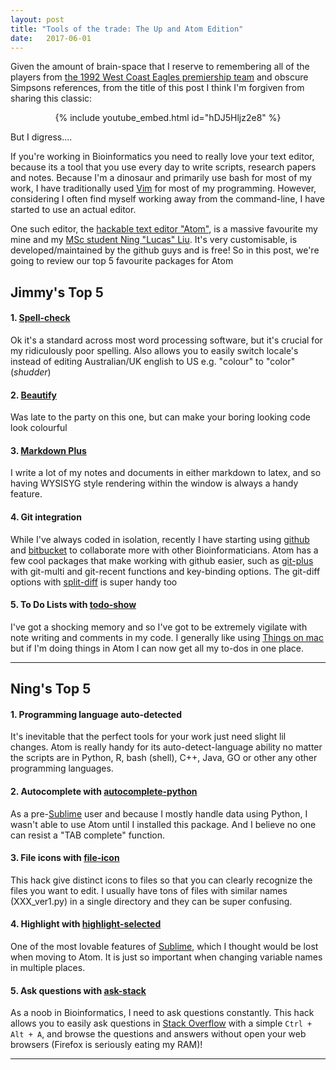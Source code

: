 ```yaml
---
layout: post
title: "Tools of the trade: The Up and Atom Edition"
date:   2017-06-01
---
```


Given the amount of brain-space that I reserve to remembering all of the players from [the 1992 West Coast Eagles premiership team](http://www.westcoasteagles.com.au/history/1992-premiership-team) and obscure Simpsons references, from the title of this post I think I'm forgiven from sharing this classic:

<center>{% include youtube_embed.html id="hDJ5Hljz2e8" %}</center>



But I digress....

If you're working in Bioinformatics you need to really love your text editor, because its a tool that you use every day to write scripts, research papers and notes. Because I'm a dinosaur and primarily use bash for most of my work, I have traditionally used [Vim](http://vimdoc.sourceforge.net) for most of my programming. However, considering I often find myself working away from the command-line, I have started to use an actual editor.

One such editor, the [hackable text editor "Atom"](https://atom.io), is a massive favourite my mine and my [MSc student Ning "Lucas" Liu](https://www.adelaide.edu.au/bioinformatics-hub/about/students). It's very customisable, is developed/maintained by the github guys and is free! So in this post, we're going to review our top 5 favourite packages for Atom


## Jimmy's Top 5

#### 1\. [Spell-check](https://github.com/atom/spell-check)

Ok it's a standard across most word processing software, but it's crucial for my ridiculously poor spelling. Also allows you to easily switch locale's instead of editing Australian/UK english to US e.g. "colour" to "color" (_shudder_)

#### 2\. [Beautify](https://atom.io/packages/atom-beautify)

Was late to the party on this one, but can make your boring looking code look colourful

#### 3\. [Markdown Plus](https://github.com/tylingsoft/markdown-plus)

I write a lot of my notes and documents in either markdown to latex, and so having WYSISYG style rendering within the window is always a handy feature.

#### 4\. Git integration

While I've always coded in isolation, recently I have starting using [github](https://github.com) and [bitbucket](https://bitbucket.org) to collaborate more with other Bioinformaticians. Atom has a few cool packages that make working with github easier, such as [git-plus](https://github.com/tkrajina/git-plus) with git-multi and git-recent functions and key-binding options. The git-diff options with [split-diff](https://atom.io/packages/split-diff) is super handy too

#### 5\. To Do Lists with [todo-show](https://github.com/mrodalgaard/atom-todo-show)

I've got a shocking memory and so I've got to be extremely vigilate with note writing and comments in my code. I generally like using [Things on mac](https://culturedcode.com/things) but if I'm doing things in Atom I can now get all my to-dos in one place.

--------------------------------------------------------------------------------

## Ning's Top 5

#### 1\. Programming language auto-detected

It's inevitable that the perfect tools for your work just need slight lil changes. Atom is really handy for its auto-detect-language ability no matter the scripts are in Python, R, bash (shell), C++, Java, GO or other any other programming languages.

#### 2\. Autocomplete with [autocomplete-python](https://github.com/autocomplete-python/autocomplete-python)

As a pre-[Sublime](https://www.sublimetext.com/) user and because I mostly handle data using Python, I wasn't able to use Atom until I installed this package. And I believe no one can resist a "TAB complete" function.

#### 3\. File icons with [file-icon](https://github.com/file-icons/atom)

This hack give distinct icons to files so that you can clearly recognize the files you want to edit. I usually have tons of files with similar names (XXX_ver1.py) in a single directory and they can be super confusing.

#### 4\. Highlight with [highlight-selected](https://github.com/richrace/highlight-selected)

One of the most lovable features of [Sublime](https://www.sublimetext.com/), which I thought would be lost when moving to Atom. It is just so important when changing variable names in multiple places.

#### 5\. Ask questions with [ask-stack](https://github.com/Chris911/Ask-Stack-Atom)

As a noob in Bioinformatics, I need to ask questions constantly. This hack allows you to easily ask questions in [Stack Overflow](https://stackoverflow.com/) with a simple `Ctrl + Alt + A`, and browse the questions and answers without open your web browsers (Firefox is seriously eating my RAM)!

---
